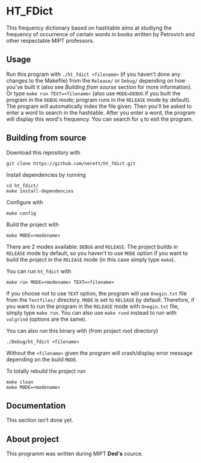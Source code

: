 # HT_FDict
This frequency dictionary based on hashtable aims at studiyng the frequency of occurrence of certain words in books written by Petrovich and other respectable MIPT professors.

## Usage
Run this program with `./ht_fdict <filename>` (if you haven't done any changes to the Makefile) from the `Release/` or `Debug/` depending on how you've built it (also see *Building from sourse* section for more information). Or type `make run TEXT=<filename>` (also use `MODE=DEBUG` if you built the program in the `DEBUG` mode; program runs in the `RELEASE` mode by default).
The program will automatically index the file given. Then you'll be asked to enter a word to search in the hashtable. After you enter a word, the program will display this word's frequency. You can search for `q` to exit the program.

## Building from source
Download this repository with

```
git clone https://github.com/nerett/ht_fdict.git
```

Install dependencies by running

```
cd ht_fdict/
make install-dependencies
```

Configure with

```
make config
```

Build the project with

```
make MODE=<modename>
```

There are 2 modes available: `DEBUG` and `RELEASE`. The project builds in `RELEASE` mode by default, so you haven't to use `MODE` option if you want to build the project in the `RELEASE` mode (in this case simply type `make`).

You can run `ht_fdict` with

```
make run MODE=<modename> TEXT=<filename>
```

If you choose not to use `TEXT` option, the program will use `Onegin.txt` file from the `Testfiles/` directory.
`MODE` is set to `RELEASE` by default. Therefore, if you want to run the program in the `RELEASE` mode with `Onegin.txt` file, simply type `make run`.
You can also use `make rund` instead to run with `valgrind` (options are the same).

You can also run this binary with (from project root directory)

```
./Debug/ht_fdict <filename>
```

Without the `<filename>` given the program will crash/display error message depending on the build `MODE`.

To totally rebuild the project run

```
make clean
make MODE=<modename>
```

## Documentation
This section isn't done yet.

## About project
This programm was written during MIPT **Ded's** cource.
